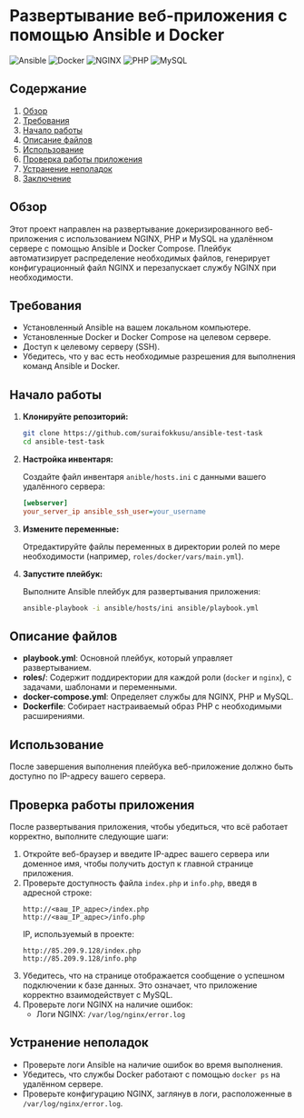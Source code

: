 # Развертывание веб-приложения с помощью Ansible и Docker

![Ansible](https://img.shields.io/badge/Ansible-2.10.8-blue?style=rounded)
![Docker](https://img.shields.io/badge/Docker-20.10.24-blue?style=rounded)
![NGINX](https://img.shields.io/badge/NGINX-1.27.2-red?style=rounded)
![PHP](https://img.shields.io/badge/PHP-7.4.33-purple?style=rounded)
![MySQL](https://img.shields.io/badge/MySQL-5.7.44-orange?style=rounded)

## Содержание

1. [Обзор](#обзор)  
2. [Требования](#требования)  
3. [Начало работы](#начало-работы)  
4. [Описание файлов](#описание-файлов)  
5. [Использование](#использование)
6. [Проверка работы приложения](#проверка-работы-приложения) 
7. [Устранение неполадок](#устранение-неполадок)  
8. [Заключение](#заключение)  

## Обзор

Этот проект направлен на развертывание докеризированного веб-приложения с использованием NGINX, PHP и MySQL на удалённом сервере с помощью Ansible и Docker Compose. Плейбук автоматизирует распределение необходимых файлов, генерирует конфигурационный файл NGINX и перезапускает службу NGINX при необходимости.


## Требования

- Установленный Ansible на вашем локальном компьютере.  
- Установленные Docker и Docker Compose на целевом сервере.  
- Доступ к целевому серверу (SSH).  
- Убедитесь, что у вас есть необходимые разрешения для выполнения команд Ansible и Docker.

## Начало работы

1. **Клонируйте репозиторий:**

   ```bash
   git clone https://github.com/suraifokkusu/ansible-test-task
   cd ansible-test-task
   ```

2. **Настройка инвентаря:**

   Создайте файл инвентаря `anible/hosts.ini` с данными вашего удалённого сервера:

   ```ini
   [webserver]
   your_server_ip ansible_ssh_user=your_username
   ```

3. **Измените переменные:**

   Отредактируйте файлы переменных в директории ролей по мере необходимости (например, `roles/docker/vars/main.yml`).

4. **Запустите плейбук:**

   Выполните Ansible плейбук для развертывания приложения:

   ```bash
   ansible-playbook -i ansible/hosts/ini ansible/playbook.yml
   ```

## Описание файлов

- **playbook.yml**: Основной плейбук, который управляет развертыванием.  
- **roles/**: Содержит поддиректории для каждой роли (`docker` и `nginx`), с задачами, шаблонами и переменными.  
- **docker-compose.yml**: Определяет службы для NGINX, PHP и MySQL.  
- **Dockerfile**: Собирает настраиваемый образ PHP с необходимыми расширениями.

## Использование

После завершения выполнения плейбука веб-приложение должно быть доступно по IP-адресу вашего сервера.

## Проверка работы приложения

После развертывания приложения, чтобы убедиться, что всё работает корректно, выполните следующие шаги:

1. Откройте веб-браузер и введите IP-адрес вашего сервера или доменное имя, чтобы получить доступ к главной странице приложения.
2. Проверьте доступность файла `index.php` и `info.php`, введя в адресной строке:
   ```
   http://<ваш_IP_адрес>/index.php
   http://<ваш_IP_адрес>/info.php
   ```
   IP, используемый в проекте: 
    ```
   http://85.209.9.128/index.php
   http://85.209.9.128/info.php
   ```
3. Убедитесь, что на странице отображается сообщение о успешном подключении к базе данных. Это означает, что приложение корректно взаимодействует с MySQL.
4. Проверьте логи NGINX на наличие ошибок:
   - Логи NGINX: `/var/log/nginx/error.log`

## Устранение неполадок

- Проверьте логи Ansible на наличие ошибок во время выполнения.  
- Убедитесь, что службы Docker работают с помощью `docker ps` на удалённом сервере.  
- Проверьте конфигурацию NGINX, заглянув в логи, расположенные в `/var/log/nginx/error.log`.
